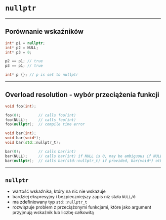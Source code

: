 <!-- .slide: data-background="#111111" -->
# `nullptr`

___

## Porównanie wskaźników

```cpp
int* p1 = nullptr;
int* p2 = NULL;
int* p3 = 0;

p2 == p1; // true
p3 == p1; // true

int* p {}; // p is set to nullptr
```

___

## Overload resolution - wybór przeciążenia funkcji

```cpp
void foo(int);

foo(0);        // calls foo(int)
foo(NULL);     // calls foo(int)
foo(nullptr);  // compile time error
```
<!-- .element: class="fragment fade-in" -->

```cpp
void bar(int);
void bar(void*);
void bar(std::nullptr_t);

bar(0);        // calls bar(int)
bar(NULL);     // calls bar(int) if NULL is 0, may be ambiguous if NULL is 0L
bar(nullptr);  // calls bar(std::nullptr_t) if provided, bar(void*) otherwise
```
<!-- .element: class="fragment fade-in" -->

___

## `nullptr`

* <!-- .element: class="fragment fade-in" --> wartość wskaźnika, który na nic nie wskazuje
* <!-- .element: class="fragment fade-in" --> bardziej ekspresyjny i bezpieczniejszy zapis niż stała <code>NULL/0</code>
* <!-- .element: class="fragment fade-in" --> ma zdefiniowany typ <code>std::nullptr_t</code>
* <!-- .element: class="fragment fade-in" --> rozwiązuje problem z przeciążonymi funkcjami, które jako argument przyjmują wskaźnik lub liczbę całkowitą
